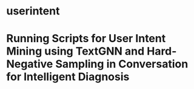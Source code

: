 # userintent

# Running Scripts for User Intent Mining using TextGNN and Hard-Negative Sampling in Conversation for Intelligent Diagnosis 

